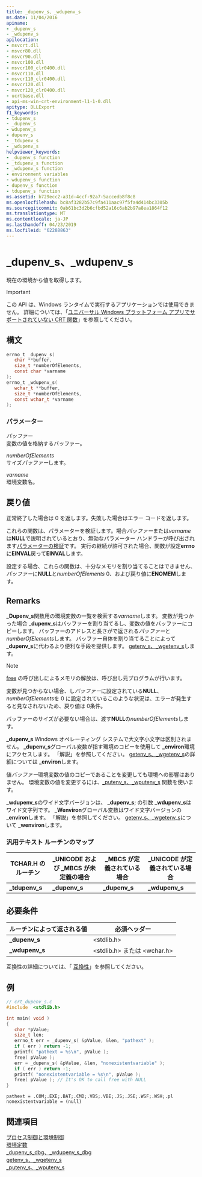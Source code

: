 ```yaml
---
title: _dupenv_s、_wdupenv_s
ms.date: 11/04/2016
apiname:
- _dupenv_s
- _wdupenv_s
apilocation:
- msvcrt.dll
- msvcr80.dll
- msvcr90.dll
- msvcr100.dll
- msvcr100_clr0400.dll
- msvcr110.dll
- msvcr110_clr0400.dll
- msvcr120.dll
- msvcr120_clr0400.dll
- ucrtbase.dll
- api-ms-win-crt-environment-l1-1-0.dll
apitype: DLLExport
f1_keywords:
- tdupenv_s
- _dupenv_s
- wdupenv_s
- dupenv_s
- _tdupenv_s
- _wdupenv_s
helpviewer_keywords:
- _dupenv_s function
- _tdupenv_s function
- _wdupenv_s function
- environment variables
- wdupenv_s function
- dupenv_s function
- tdupenv_s function
ms.assetid: b729ecc2-a31d-4ccf-92a7-5accedb8f8c8
ms.openlocfilehash: bc8af3282b57c9fa411aac97f5fa4d414bc3305b
ms.sourcegitcommit: 0ab61bc3d2b6cfbd52a16c6ab2b97a8ea1864f12
ms.translationtype: MT
ms.contentlocale: ja-JP
ms.lasthandoff: 04/23/2019
ms.locfileid: "62288863"
---
```

# <a name="dupenvs-wdupenvs"></a>_dupenv_s、_wdupenv_s

現在の環境から値を取得します。

> [!IMPORTANT]
> この API は、Windows ランタイムで実行するアプリケーションでは使用できません。 詳細については、「[ユニバーサル Windows プラットフォーム アプリでサポートされていない CRT 関数](../../cppcx/crt-functions-not-supported-in-universal-windows-platform-apps.md)」を参照してください。

## <a name="syntax"></a>構文

```C
errno_t _dupenv_s(
   char **buffer,
   size_t *numberOfElements,
   const char *varname
);
errno_t _wdupenv_s(
   wchar_t **buffer,
   size_t *numberOfElements,
   const wchar_t *varname
);
```

### <a name="parameters"></a>パラメーター

*バッファー*<br/>
変数の値を格納するバッファー。

*numberOfElements*<br/>
サイズ*バッファー*します。

*varname*<br/>
環境変数名。

## <a name="return-value"></a>戻り値

正常終了した場合は 0 を返します。失敗した場合はエラー コードを返します。

これらの関数は、パラメーターを検証します。場合*バッファー*または*varname*は**NULL**で説明されているとおり、無効なパラメーター ハンドラーが呼び出されます[パラメーターの検証](../../c-runtime-library/parameter-validation.md)です。 実行の継続が許可された場合、関数が設定**errno**に**EINVAL**戻って**EINVAL**します。

設定する場合、これらの関数は、十分なメモリを割り当てることはできません、*バッファー*に**NULL**と*numberOfElements* 0、および戻り値に**ENOMEM**します。

## <a name="remarks"></a>Remarks

**_Dupenv_s**関数用の環境変数の一覧を検索する*varname*します。 変数が見つかった場合 **_dupenv_s**はバッファーを割り当てるし、変数の値をバッファーにコピーします。 バッファーのアドレスと長さがで返される*バッファー*と*numberOfElements*します。 バッファー自体を割り当てることによって **_dupenv_s**に代わるより便利な手段を提供します。 [getenv_s、_wgetenv_s](getenv-s-wgetenv-s.md)します。

> [!NOTE]
> [free](free.md) の呼び出しによるメモリの解放は、呼び出し元プログラムが行います。

変数が見つからない場合、し*バッファー*に設定されている**NULL**、 *numberOfElements*を 0 に設定されているこのような状況は、エラーが発生すると見なされないため、戻り値は 0条件。

バッファーのサイズが必要ない場合は、渡す**NULL**の*numberOfElements*します。

**_dupenv_s** Windows オペレーティング システムで大文字小文字は区別されません。 **_dupenv_s**グローバル変数が指す環境のコピーを使用して **_environ**環境にアクセスします。 「解説」を参照してください。 [getenv_s、_wgetenv_s](getenv-s-wgetenv-s.md)の詳細については **_environ**します。

値*バッファー*環境変数の値のコピーであることを変更しても環境への影響はありません。 環境変数の値を変更するには、[_putenv_s、_wputenv_s](putenv-s-wputenv-s.md) 関数を使います。

**_wdupenv_s**のワイド文字バージョンは、 **_dupenv_s**; の引数 **_wdupenv_s**はワイド文字列です。 **_Wenviron**グローバル変数はワイド文字バージョンの **_environ**します。 「解説」を参照してください。 [getenv_s、_wgetenv_s](getenv-s-wgetenv-s.md)について **_wenviron**します。

### <a name="generic-text-routine-mappings"></a>汎用テキスト ルーチンのマップ

|TCHAR.H のルーチン|_UNICODE および _MBCS が未定義の場合|_MBCS が定義されている場合|_UNICODE が定義されている場合|
|---------------------|------------------------------------|--------------------|-----------------------|
|**_tdupenv_s**|**_dupenv_s**|**_dupenv_s**|**_wdupenv_s**|

## <a name="requirements"></a>必要条件

|ルーチンによって返される値|必須ヘッダー|
|-------------|---------------------|
|**_dupenv_s**|\<stdlib.h>|
|**_wdupenv_s**|\<stdlib.h> または \<wchar.h>|

互換性の詳細については、「 [互換性](../../c-runtime-library/compatibility.md)」を参照してください。

## <a name="example"></a>例

```C
// crt_dupenv_s.c
#include  <stdlib.h>

int main( void )
{
   char *pValue;
   size_t len;
   errno_t err = _dupenv_s( &pValue, &len, "pathext" );
   if ( err ) return -1;
   printf( "pathext = %s\n", pValue );
   free( pValue );
   err = _dupenv_s( &pValue, &len, "nonexistentvariable" );
   if ( err ) return -1;
   printf( "nonexistentvariable = %s\n", pValue );
   free( pValue ); // It's OK to call free with NULL
}
```

```Output
pathext = .COM;.EXE;.BAT;.CMD;.VBS;.VBE;.JS;.JSE;.WSF;.WSH;.pl
nonexistentvariable = (null)
```

## <a name="see-also"></a>関連項目

[プロセス制御と環境制御](../../c-runtime-library/process-and-environment-control.md)<br/>
[環境定数](../../c-runtime-library/environmental-constants.md)<br/>
[_dupenv_s_dbg、_wdupenv_s_dbg](dupenv-s-dbg-wdupenv-s-dbg.md)<br/>
[getenv_s、_wgetenv_s](getenv-s-wgetenv-s.md)<br/>
[_putenv_s、_wputenv_s](putenv-s-wputenv-s.md)<br/>
